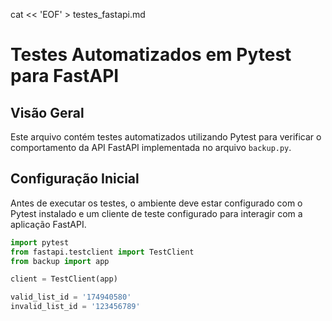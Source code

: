 cat << 'EOF' > testes_fastapi.md
# Testes Automatizados em Pytest para FastAPI

## Visão Geral
Este arquivo contém testes automatizados utilizando Pytest para verificar o comportamento da API FastAPI implementada no arquivo `backup.py`.

## Configuração Inicial
Antes de executar os testes, o ambiente deve estar configurado com o Pytest instalado e um cliente de teste configurado para interagir com a aplicação FastAPI.

```python
import pytest
from fastapi.testclient import TestClient
from backup import app

client = TestClient(app)

valid_list_id = '174940580'
invalid_list_id = '123456789'
